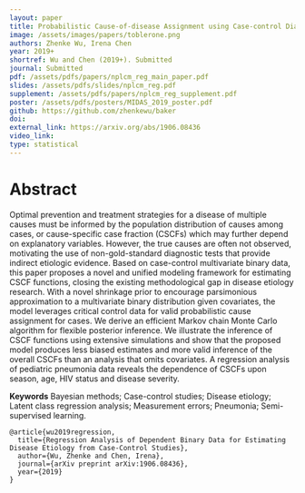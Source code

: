 ```yaml
---
layout: paper
title: Probabilistic Cause-of-disease Assignment using Case-control Diagnostic Tests: A Hierarchical Bayesian Latent Variable Regression Approach
image: /assets/images/papers/toblerone.png
authors: Zhenke Wu, Irena Chen
year: 2019+
shortref: Wu and Chen (2019+). Submitted
journal: Submitted
pdf: /assets/pdfs/papers/nplcm_reg_main_paper.pdf
slides: /assets/pdfs/slides/nplcm_reg.pdf
supplement: /assets/pdfs/papers/nplcm_reg_supplement.pdf  
poster: /assets/pdfs/posters/MIDAS_2019_poster.pdf
github: https://github.com/zhenkewu/baker
doi: 
external_link: https://arxiv.org/abs/1906.08436
video_link: 
type: statistical
---
```


# Abstract

Optimal prevention and treatment strategies for a disease of multiple causes must be informed by the population distribution of causes among cases, or cause-specific case fraction (CSCFs) which may further depend on explanatory variables. However, the true causes are often not observed, motivating the use of non-gold-standard diagnostic tests that provide indirect etiologic evidence. Based on case-control multivariate binary data, this paper proposes a novel and unified modeling framework for estimating CSCF functions, closing the existing methodological gap in disease etiology research. With a novel shrinkage prior to encourage parsimonious approximation to a multivariate binary distribution given covariates, the model leverages critical control data for valid probabilistic cause assignment for cases. We derive an efficient Markov chain Monte Carlo algorithm for flexible posterior inference. We illustrate the inference of CSCF functions using extensive simulations and show that the proposed model produces less biased estimates and more valid inference of the overall CSCFs than an analysis that omits covariates. A regression analysis of pediatric pneumonia data reveals the dependence of CSCFs upon season, age, HIV status and disease severity.



**Keywords** Bayesian methods; Case-control studies; Disease etiology; Latent class regression analysis; Measurement errors; Pneumonia; Semi-supervised learning.


```
@article{wu2019regression,
  title={Regression Analysis of Dependent Binary Data for Estimating Disease Etiology from Case-Control Studies},
  author={Wu, Zhenke and Chen, Irena},
  journal={arXiv preprint arXiv:1906.08436},
  year={2019}
}
```